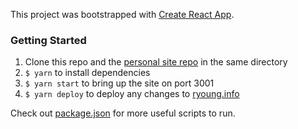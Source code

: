 This project was bootstrapped with [Create React App](https://github.com/facebookincubator/create-react-app).

### Getting Started
1. Clone this repo and the [personal site repo](https://github.com/ryoung786/ryoung786.github.io) in the same directory
2. `$ yarn` to install dependencies
3. `$ yarn start` to bring up the site on port 3001
4. `$ yarn deploy` to deploy any changes to [ryoung.info](https://ryoung.info/slime)

Check out [package.json](package.json) for more useful scripts to run.
